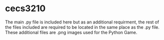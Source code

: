 # cecs3210
The main .py file is included here but as an additional requirment, the rest of the files
included are required to be located in the same place as the .py file. These additional
files are .png images used for the Python Game.
